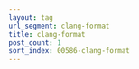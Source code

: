 ```yaml
---
layout: tag
url_segment: clang-format
title: clang-format
post_count: 1
sort_index: 00586-clang-format
---
```

